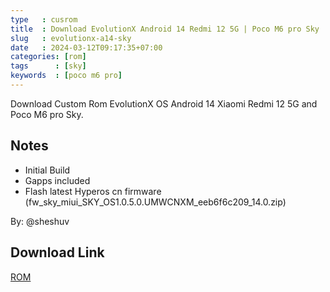 ```yaml
---
type   : cusrom
title  : Download EvolutionX Android 14 Redmi 12 5G | Poco M6 pro Sky
slug   : evolutionx-a14-sky
date   : 2024-03-12T09:17:35+07:00
categories: [rom]
tags      : [sky]
keywords  : [poco m6 pro]
---
```


Download Custom Rom EvolutionX OS Android 14 Xiaomi Redmi 12 5G and Poco M6 pro Sky.

## Notes
- Initial Build
- Gapps included
- Flash latest Hyperos cn firmware (fw_sky_miui_SKY_OS1.0.5.0.UMWCNXM_eeb6f6c209_14.0.zip)


By: @sheshuv 

## Download Link
[ROM](https://sourceforge.net/projects/sheshu/files/sky/roms/14/Evolution/evolution_sky-ota-uq1a.240205.004-02250334-COMMUNITY.zip/download)

